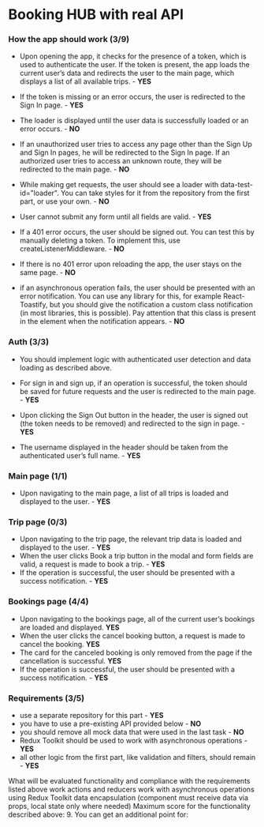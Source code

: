 # Booking HUB with real API

### How the app should work (3/9)
- Upon opening the app, it checks for the presence of a token, which is used to authenticate the user. If the token is present, the app loads the current user’s data and redirects the user to the main page, which displays a list of all available trips. - **YES**

- If the token is missing or an error occurs, the user is redirected to the Sign In page. - **YES**

- The loader is displayed until the user data is successfully loaded or an error occurs. - **NO**

- If an unauthorized user tries to access any page other than the Sign Up and Sign In pages, he will be redirected to the Sign In page. If an authorized user tries to access an unknown route, they will be redirected to the main page. - **NO**

- While making get requests, the user should see a loader with data-test-id="loader". You can take styles for it from the repository from the first part, or use your own. - **NO**

- User cannot submit any form until all fields are valid. - **YES**

- If a 401 error occurs, the user should be signed out. You can test this by manually deleting a token. To implement this, use createListenerMiddleware. - **NO**

- If there is no 401 error upon reloading the app, the user stays on the same page. - **NO**

- if an asynchronous operation fails, the user should be presented with an error notification. You can use any library for this, for example React-Toastify, but you should give the notification a custom class notification (in most libraries, this is possible). Pay attention that this class is present in the element when the notification appears. - **NO**

### Auth (3/3)
- You should implement logic with authenticated user detection and data loading as described above.

- For sign in and sign up, if an operation is successful, the token should be saved for future requests and the user is redirected to the main page. - **YES**

- Upon clicking the Sign Out button in the header, the user is signed out (the token needs to be removed) and redirected to the sign in page. - **YES**

- The username displayed in the header should be taken from the authenticated user’s full name. - **YES**

### Main page (1/1)
- Upon navigating to the main page, a list of all trips is loaded and displayed to the user. - **YES**

### Trip page (0/3)
- Upon navigating to the trip page, the relevant trip data is loaded and displayed to the user. - **YES**
- When the user clicks Book a trip button in the modal and form fields are valid, a request is made to book a trip. - **YES**
- If the operation is successful, the user should be presented with a success notification. - **YES**

### Bookings page (4/4)
- Upon navigating to the bookings page, all of the current user’s bookings are loaded and displayed. **YES**
- When the user clicks the cancel booking button, a request is made to cancel the booking. **YES**
- The card for the canceled booking is only removed from the page if the cancellation is successful. **YES** 
- If the operation is successful, the user should be presented with a success notification. - **YES**

### Requirements (3/5)
- use a separate repository for this part - **YES**
- you have to use a pre-existing API provided below - **NO**
- you should remove all mock data that were used in the last task - **NO**
- Redux Toolkit should be used to work with asynchronous operations - **YES**
- all other logic from the first part, like validation and filters, should remain - **YES**

What will be evaluated
functionality and compliance with the requirements listed above
work actions and reducers
work with asynchronous operations using Redux Toolkit
data encapsulation (component must receive data via props, local state only where needed)
Maximum score for the functionality described above: 9. You can get an additional point for:

